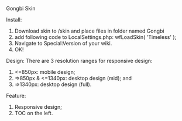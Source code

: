 Gongbi Skin

Install:
1. Download skin to /skin and place files in folder named Gongbi
2. add following code to LocalSettings.php:
   wfLoadSkin( 'Timeless' );
3. Navigate to Special:Version of your wiki.
4. OK!

Design:
There are 3 resolution ranges for responsive design: 
1. <=850px: mobile design;
2. =>850px & <=1340px: desktop design (mid); and
3. =>1340px: desktop design (full).

Feature:
1. Responsive design;
2. TOC on the left.